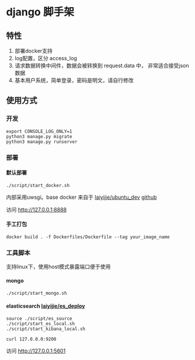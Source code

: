 # django 脚手架

## 特性

1. 部署docker支持
2. log配置，区分 access_log
3. 请求数据转换中间件，数据会被转换到 request.data 中， 非常适合接受json数据
4. 基本用户系统，简单登录，密码是明文，请自行修改



## 使用方式

### 开发

    export CONSOLE_LOG_ONLY=1
    python3 manage.py migrate 
    python3 manage.py runserver 

### 部署
    
#### 默认部署

    ./script/start_docker.sh

内部采用uwsgi。base docker 来自于 [laiyijie/ubuntu_dev](https://cloud.docker.com/u/laiyijie/repository/docker/laiyijie/ubuntu_dev)
[github](https://github.com/laiyijie/ubuntu_server)

访问  http://127.0.0.1:8888

#### 手工打包

    docker build . -f Dockerfiles/Dockerfile --tag your_image_name
    

### 工具脚本

支持linux下，使用host模式暴露端口便于使用

#### mongo 

    ./script/start_mongo.sh
        
#### elasticsearch [laiyijie/es_deploy](https://github.com/laiyijie/es_deploy)

    source ./script/es_source
    ./script/start_es_local.sh 
    ./script/start_kibana_local.sh
    
    curl 127.0.0.0:9200
    
访问 http://127.0.0.1:5601

